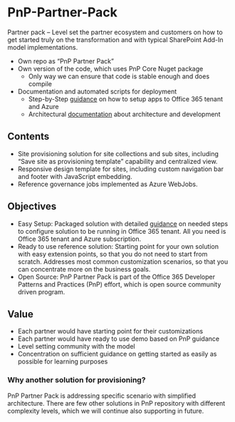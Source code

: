 # PnP-Partner-Pack
Partner pack – Level set the partner ecosystem and customers on how to get started truly on the transformation and with typical SharePoint Add-In model implementations.
* Own repo as “PnP Partner Pack”
* Own version of the code, which uses PnP Core Nuget package
  * Only way we can ensure that code is stable enough and does compile
* Documentation and automated scripts for deployment
  * Step-by-Step <a href="./Documentation/Manual-Setup-Guide.md">guidance</a> on how to setup apps to Office 365 tenant and Azure
  * Architectural <a href="./DocumentationArchitecture-and-Implementation.md">documentation</a> about architecture and development

## Contents
* Site provisioning solution for site collections and sub sites, including “Save site as provisioning template” capability and centralized view.
* Responsive design template for sites, including custom navigation bar and footer with JavaScript embedding.
* Reference governance jobs implemented as Azure WebJobs.

## Objectives
* Easy Setup: Packaged solution with detailed <a href="./Documentation/Manual-Setup-Guide.md">guidance</a> on needed steps to configure solution to be running in Office 365 tenant. All you need is Office 365 tenant and Azure subscription.
* Ready to use reference solution: Starting point for your own solution with easy extension points, so that you do not need to start from scratch. Addresses most common customization scenarios, so that you can concentrate more on the business goals.
* Open Source: PnP Partner Pack is part of the Office 365 Developer Patterns and Practices (PnP) effort, which is open source community driven program.

## Value
* Each partner would have starting point for their customizations
* Each partner would have ready to use demo based on PnP guidance
* Level setting community with the model
* Concentration on sufficient guidance on getting started as easily as possible for learning purposes

### Why another solution for provisioning?
PnP Partner Pack is addressing specific scenario with simplified architecture.
There are few other solutions in PnP repository with different complexity levels, which we will continue also supporting in future.
